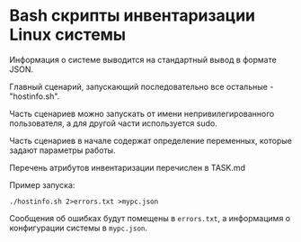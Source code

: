 Bash скрипты инвентаризации Linux системы
=========================================

Информация о системе выводится на стандартный вывод в формате JSON.

Главный сценарий, запускающий последовательно все остальные - "hostinfo.sh".

Часть сценариев можно запускать от имени непривилегированного пользователя,
а для другой части используется sudo.

Часть сценариев в начале содержат определение переменных, которые задают
параметры работы.

Перечень атрибутов инвентаризации перечислен в TASK.md

Пример запуска:
```
./hostinfo.sh 2>errors.txt >mypc.json
```
Сообщения об ошибках будут помещены в `errors.txt`, а информацимя о
конфигурации системы в `mypc.json`.

